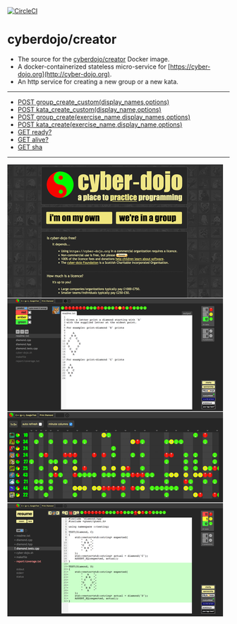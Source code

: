 [![CircleCI](https://circleci.com/gh/cyber-dojo/creator.svg?style=svg)](https://circleci.com/gh/cyber-dojo/creator)

# cyberdojo/creator

- The source for the [cyberdojo/creator](https://hub.docker.com/r/cyberdojo/creator/tags) Docker image.
- A docker-containerized stateless micro-service for [https://cyber-dojo.org](http://cyber-dojo.org).
- An http service for creating a new group or a new kata.

- - - -
* [POST group_create_custom(display_names,options)](docs/api.md#post-group_create_customdisplay_namesoptions)
* [POST kata_create_custom(display_name,options)](docs/api.md#post-kata_create_customdisplay_nameoptions)
* [POST group_create(exercise_name,display_names,options)](docs/api.md#post-group_createexercise_namedisplay_namesoptions)
* [POST kata_create(exercise_name,display_name,options)](docs/api.md#post-kata_createexercise_namedisplay_nameoptions)
* [GET ready?](docs/api.md#get-ready)
* [GET alive?](docs/api.md#get-alive)  
* [GET sha](docs/api.md#get-sha)

- - - -
![cyber-dojo.org home page](https://github.com/cyber-dojo/cyber-dojo/blob/master/shared/home_page_snapshot.png)
